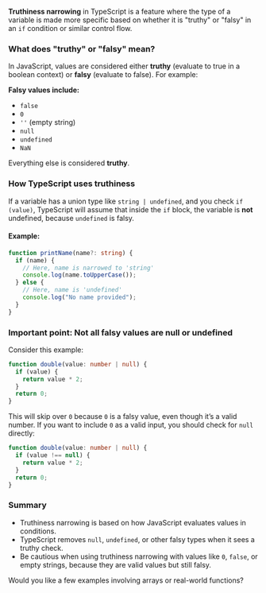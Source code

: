 **Truthiness narrowing** in TypeScript is a feature where the type of a variable is made more specific based on whether it is "truthy" or "falsy" in an `if` condition or similar control flow.

### What does "truthy" or "falsy" mean?

In JavaScript, values are considered either **truthy** (evaluate to true in a boolean context) or **falsy** (evaluate to false). For example:

**Falsy values include:**
- `false`
- `0`
- `''` (empty string)
- `null`
- `undefined`
- `NaN`

Everything else is considered **truthy**.

### How TypeScript uses truthiness

If a variable has a union type like `string | undefined`, and you check `if (value)`, TypeScript will assume that inside the `if` block, the variable is **not** undefined, because `undefined` is falsy.

#### Example:

```ts
function printName(name?: string) {
  if (name) {
    // Here, name is narrowed to 'string'
    console.log(name.toUpperCase());
  } else {
    // Here, name is 'undefined'
    console.log("No name provided");
  }
}
```

### Important point: Not all falsy values are null or undefined

Consider this example:

```ts
function double(value: number | null) {
  if (value) {
    return value * 2;
  }
  return 0;
}
```

This will skip over `0` because `0` is a falsy value, even though it’s a valid number. If you want to include `0` as a valid input, you should check for `null` directly:

```ts
function double(value: number | null) {
  if (value !== null) {
    return value * 2;
  }
  return 0;
}
```

### Summary

- Truthiness narrowing is based on how JavaScript evaluates values in conditions.
- TypeScript removes `null`, `undefined`, or other falsy types when it sees a truthy check.
- Be cautious when using truthiness narrowing with values like `0`, `false`, or empty strings, because they are valid values but still falsy.

Would you like a few examples involving arrays or real-world functions?